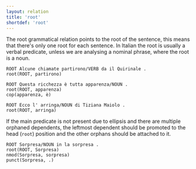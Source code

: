```yaml
---
layout: relation
title: 'root'
shortdef: 'root'
---
```


The root grammatical relation points to the root of the sentence, this means that there's only one root for each sentence. 
In Italian the root is usually a verbal predicate, unless we are analysing a nominal phrase, where the root is a noun. 

~~~ sdparse
ROOT Alcune chiamate partirono/VERB da il Quirinale .
root(ROOT, partirono)
~~~
~~~ sdparse
ROOT Questa ricchezza è tutta apparenza/NOUN .
root(ROOT, apparenza)
cop(apparenza, è)
~~~
~~~ sdparse
ROOT Ecco l' arringa/NOUN di Tiziana Maiolo .
root(ROOT, arringa)
~~~

If the main predicate is not present due to ellipsis and there are multiple orphaned dependents, the leftmost dependent should be promoted to the head (<code>root</code>) position and the other orphans should be attached to it.

~~~ sdparse
ROOT Sorpresa/NOUN in la sorpresa .
root(ROOT, Sorpresa)
nmod(Sorpresa, sorpresa)
punct(Sorpresa, .)
~~~
